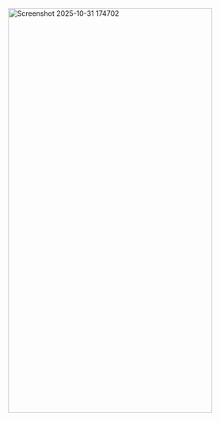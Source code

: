 <img width="412" height="815" alt="Screenshot 2025-10-31 174702" src="https://github.com/user-attachments/assets/a525e612-46de-43e8-a893-0991e820a77e" />
